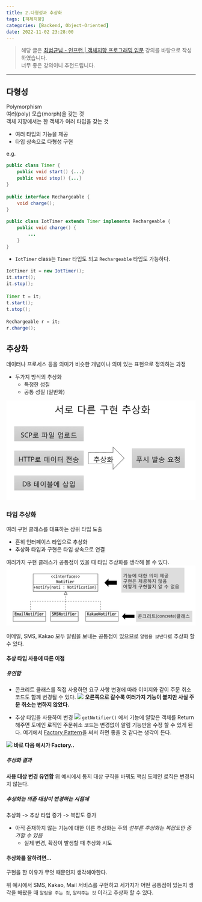 ```yaml
---
title: 2.다형성과 추상화
tags: [객체지향]
categories: [Backend, Object-Oriented]
date: 2022-11-02 23:28:00
---
```


> 해당 글은 [최범균님 - 인프런 | 객체지향 프로그래밍 입문](https://www.inflearn.com/course/%EA%B0%9D%EC%B2%B4-%EC%A7%80%ED%96%A5-%ED%94%84%EB%A1%9C%EA%B7%B8%EB%9E%98%EB%B0%8D-%EC%9E%85%EB%AC%B8/dashboard) 강의를 바탕으로 작성하였습니다.   
> 너무 좋은 강의이니 추천드립니다.
---
## 다형성
Polymorphism   
여러(poly) 모습(morph)을 갖는 것   
객체 지향에서는 한 객체가 여러 타입을 갖는 것
- 여러 타입의 기능을 제공  
- 타입 상속으로 다형성 구현

e.g.
```java
public class Timer {
	public void start() {...}
	public void stop() {...}
}

public interface Rechargeable {
	void charge();
}
```

```java
public class IotTimer extends Timer implements Rechargeable {
	public void charge() {
		...
	}
}
```
- `IotTimer` class는 `Timer` 타입도 되고 `Rechargeable` 타입도 가능하다.
```java
IotTimer it = new IotTimer();
it.start();
it.stop();

Timer t = it;
t.start();
t.stop();

Rechargeable r = it;
r.charge();
```

## 추상화
데이터나 프로세스 등을 의미가 비슷한 개념이나 의미 있는 표현으로 정의하는 과정

- 두가지 방식의 추상화
	- 특정한 성질
	- 공통 성질 (일반화)

![](/assets/img/Screenshot%202022-11-02%20at%2023.47.09.png)

### 타입 추상화
여러 구현 클래스를 대표하는 상위 타입 도출   
- 흔히 인터페이스 타입으로 추상화   
- 추상화 타입과 구현은 타입 상속으로 연결

여러가지 구현 클래스가 공통점이 있을 때 타입 추상화를 생각해 볼 수 있다.
![](/assets/img/Screenshot%202022-11-02%20at%2023.50.00.png)

이메일, SMS, Kakao 모두 알림을 보내는 공통점이 있으므로 `알림을 보낸다`로 추상화 할 수 있다.

#### 추상 타입 사용에 따른 이점
##### 유연함
- 콘크리트 클래스를 직접 사용하면 요구 사항 변경에 따라 이미지와 같이 주문 취소 코드도 함께 변경될 수 있다.
![](Screenshot%202022-11-02%20at%2023.53.36.png)
__오른쪽으로 갈수록 여러가지 기능이 붙지만 사실 주문 취소는 변하지 않았다.__

- 추상 타입을 사용하여 변경
![](Screenshot%202022-11-02%20at%2023.54.58.png)
`getNotifier()` 에서 기능에 알맞은 객체를 Return 해주면 도메인 로직인 주문취소 코드는 변경없이 알림 기능만을 수정 할 수 있게 된다.
여기에서 [Factory Pattern](https://velog.io/@ellyheetov/Factory-Pattern)을 써서 하면 좋을 것 같다는 생각이 든다.

![](Screenshot%202022-11-02%20at%2023.58.29.png)
__바로 다음 예시가 Factory..__

##### 추상화 결과
**사용 대상 변경 유연함**
위 예시에서 통지 대상 규칙을 바꿔도 핵심 도메인 로직은 변경되지 않는다.

##### 추상화는 의존 대상이 변경하는 시점에
추상화 -> 추상 타입 증가 -> 복잡도 증가
- 아직 존재하지 않는 기능에 대한 이른 추상화는 주의 *섣부른 추상화는 복잡도만 증가할 수 있음*
  - 실제 변경, 확장이 발생할 때 추상화 시도

#### 추상화를 잘하려면...
구현을 한 이유가 무엇 때문인지 생각해야한다.

위 예시에서 SMS, Kakao, Mail 서비스를 구현하고 세가지가 어떤 공통점이 있는지 생각을 해봤을 때 `알림을 주는 것`, `알려주는 것` 이라고 추상화 할 수 있다.

